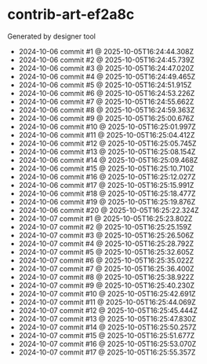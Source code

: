 # contrib-art-ef2a8c
Generated by designer tool
- 2024-10-06 commit #1 @ 2025-10-05T16:24:44.308Z
- 2024-10-06 commit #2 @ 2025-10-05T16:24:45.739Z
- 2024-10-06 commit #3 @ 2025-10-05T16:24:47.020Z
- 2024-10-06 commit #4 @ 2025-10-05T16:24:49.465Z
- 2024-10-06 commit #5 @ 2025-10-05T16:24:51.915Z
- 2024-10-06 commit #6 @ 2025-10-05T16:24:53.226Z
- 2024-10-06 commit #7 @ 2025-10-05T16:24:55.662Z
- 2024-10-06 commit #8 @ 2025-10-05T16:24:59.363Z
- 2024-10-06 commit #9 @ 2025-10-05T16:25:00.676Z
- 2024-10-06 commit #10 @ 2025-10-05T16:25:01.997Z
- 2024-10-06 commit #11 @ 2025-10-05T16:25:04.412Z
- 2024-10-06 commit #12 @ 2025-10-05T16:25:05.745Z
- 2024-10-06 commit #13 @ 2025-10-05T16:25:08.154Z
- 2024-10-06 commit #14 @ 2025-10-05T16:25:09.468Z
- 2024-10-06 commit #15 @ 2025-10-05T16:25:10.710Z
- 2024-10-06 commit #16 @ 2025-10-05T16:25:12.027Z
- 2024-10-06 commit #17 @ 2025-10-05T16:25:15.991Z
- 2024-10-06 commit #18 @ 2025-10-05T16:25:18.477Z
- 2024-10-06 commit #19 @ 2025-10-05T16:25:19.876Z
- 2024-10-06 commit #20 @ 2025-10-05T16:25:22.324Z
- 2024-10-07 commit #1 @ 2025-10-05T16:25:23.802Z
- 2024-10-07 commit #2 @ 2025-10-05T16:25:25.159Z
- 2024-10-07 commit #3 @ 2025-10-05T16:25:26.506Z
- 2024-10-07 commit #4 @ 2025-10-05T16:25:28.792Z
- 2024-10-07 commit #5 @ 2025-10-05T16:25:32.605Z
- 2024-10-07 commit #6 @ 2025-10-05T16:25:35.022Z
- 2024-10-07 commit #7 @ 2025-10-05T16:25:36.400Z
- 2024-10-07 commit #8 @ 2025-10-05T16:25:38.922Z
- 2024-10-07 commit #9 @ 2025-10-05T16:25:40.230Z
- 2024-10-07 commit #10 @ 2025-10-05T16:25:42.691Z
- 2024-10-07 commit #11 @ 2025-10-05T16:25:44.069Z
- 2024-10-07 commit #12 @ 2025-10-05T16:25:45.444Z
- 2024-10-07 commit #13 @ 2025-10-05T16:25:47.830Z
- 2024-10-07 commit #14 @ 2025-10-05T16:25:50.257Z
- 2024-10-07 commit #15 @ 2025-10-05T16:25:51.677Z
- 2024-10-07 commit #16 @ 2025-10-05T16:25:53.070Z
- 2024-10-07 commit #17 @ 2025-10-05T16:25:55.357Z
